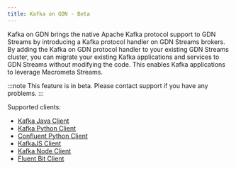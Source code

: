 ```yaml
---
title: Kafka on GDN - Beta
---
```


Kafka on GDN brings the native Apache Kafka protocol support to GDN Streams by introducing a Kafka protocol handler on GDN Streams brokers. By adding the Kafka on GDN protocol handler to your existing GDN Streams cluster, you can migrate your existing Kafka applications and services to GDN Streams without modifying the code. This enables Kafka applications to leverage Macrometa Streams.

:::note
This feature is in beta. Please contact support if you have any problems.
:::

Supported clients:

- [Kafka Java Client](kafka-java-client)
- [Kafka Python Client](kafka-python-client)
- [Confluent Python Client](confluent-python-client)
- [KafkaJS Client](kafkajs-client)
- [Kafka Node Client](kafka-nodejs-client)
- [Fluent Bit Client](fluent-bit-client)
